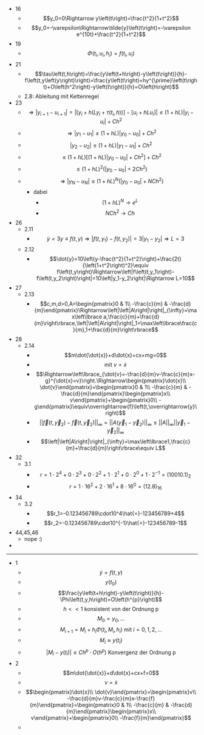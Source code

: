 - 16
	- $$y_0=0\Rightarrow y\left(t\right)=\frac{t^2}{1+t^2}$$
	- $$y_0=-\varepsilon\Rightarrow\tilde{y}\left(t\right)=-\varepsilon e^{10t}+\frac{t^2}{1+t^2}$$
- 19
	- $$\Phi\left(t_{i},u_{i},h_{i}\right)=f\left(t_{i},u_{i}\right)$$
- 21
	- $$\tau\left(t,h\right)=\frac{y\left(t+h\right)-y\left(t\right)}{h}-f\left(t,y\left(y\right)\right)=\frac{y\left(t\right)=hy^{\prime}\left(t\right)+O\left(h^2\right)-y\left(t\right)}{h}=O\left(h\right)$$
	- 2.8: Ableitung mit Kettenregel
- 23
	- $$\Rightarrow\left|y_{i+1}-u_{i+1}\right|=\left|\left\lbrack y_{i}+h\left(Ly_{i}+\tau\left(t_{i},h\right)\right)\right\rbrack-\left\lbrack u_{i}+hLu_{i}\right\rbrack\right|\leq\left(1+hL\right)\left|y_{i}-u_{i}\right|+Ch^2$$
	- $$\Rightarrow\left|y_1-u_1\right|\leq\left(1+hL\right)\left|y_0-u_0\right|+Ch^2$$
	- $$\left|y_2-u_2\right|\leq\left(1+hL\right)\left|y_1-u_1\right|+Ch^2$$
	- $$\leq\left(1+hL\right)\left\lbrack\left(1+hL\right)\left|y_0-u_0\right|+Ch^2\right\rbrack+Ch^2$$
	- $$\leq\left(1+hL\right)^2\left(\left|y_0-u_0\right|+2Ch^2\right)$$
	- $$\Rightarrow\left|y_{N}-u_{N}\right|\leq\left(1+hL\right)^{N}\left(\left|y_0-u_0\right|+NCh^2\right)$$
		- dabei
			- $$\left(1+hL\right)^{N}\rightarrow e^{L}$$
			- $$NCh^2\rightarrow Ch$$
- 26
	- 2.11
		- $$\dot{y}=3y\equiv f\left(t,y\right)\Rightarrow\left|f\left(t,y_1\right)-f\left(t,y_2\right)\right|=3\left|y_1-y_2\right|\Rightarrow L=3$$
	- 2.12
		- $$\dot{y}=10\left(y-\frac{t^2}{1+t^2}\right)+\frac{2t}{\left(1+t^2\right)^2}\equiv f\left(t,y\right)\Rightarrow\left|f\left(t,y_1\right)-f\left(t,y_2\right)\right|=10\left|y_1-y_2\right|\Rightarrow L=10$$
- 27
	- 2.13
		- $$c,m,d>0,A=\begin{pmatrix}0 & 1\\ -\frac{c}{m} & -\frac{d}{m}\end{pmatrix}\Rightarrow\left|\left|A\right|\right|_{\infty}=\max\left\lbrace a,\frac{c}{m}+\frac{d}{m}\right\rbrace,\left|\left|A\right|\right|_1=\max\left\lbrace\frac{c}{m},1+\frac{d}{m}\right\rbrace$$
- 28
	- 2.14
		- $$m\dot{\dot{x}}+d\dot{x}+cx+mg=0$$
		- $$\text{mit }v=\dot{x}$$
		- $$\Rightarrow\left\lbrace_{\dot{v}=-\frac{d}{m}v-\frac{c}{m}x-g}^{\dot{x}=v}\right.\Rightarrow\begin{pmatrix}\dot{x}\\ \dot{v}\end{pmatrix}=\begin{pmatrix}0 & 1\\ -\frac{c}{m} & -\frac{d}{m}\end{pmatrix}\begin{pmatrix}x\\ v\end{pmatrix}+\begin{pmatrix}0\\ -g\end{pmatrix}\equiv\overrightarrow{f}\left(t,\overrightarrow{y}\right)$$
		- $$\left|\left|\overrightarrow{f}\left(t,\overrightarrow{y}_2\right)-\overrightarrow{f}\left(t,\overrightarrow{y}_2\right)\right|\right|_{\infty}=\left|\left|A\left(\overrightarrow{y}_1-\overrightarrow{y}_2\right)\right|\right|_{\infty}\leq\left|\left|A\right|\right|_{\infty}\left|\left|\overrightarrow{y}_1-\overrightarrow{y}_2\right|\right|_{\infty}$$
		- $$\left|\left|A\right|\right|_{\infty}=\max\left\lbrace1,\frac{c}{m}+\frac{d}{m}\right\rbrace\equiv L$$
- 32
	- 3.1
		- $$r=1\cdot2^4+0\cdot2^3+0\cdot2^2+1\cdot2^1+0\cdot2^0+1\cdot2^{-1}=\left(10010.1\right)_2$$
		- $$r=1\cdot16^2+2\cdot16^1+8\cdot16^0=\left(12.8\right)_{16}$$
- 34
	- 3.2
		- $$r_1=-0.123456789\cdot10^4\hat{=}-123456789+4$$
		- $$r_2=-0.123456789\cdot10^{-1}\hat{=}-123456789-1$$
- 44,45,46
	- nope :)
-
- ---
- 1
	- $$\dot{y}=f\left(t,y\right)$$
	- $$y\left(t_0\right)$$
	- $$\frac{y\left(t+h\right)-y\left(t\right)}{h}-\Phi\left(t,y,h\right)=O\left(h^{p}\right)$$
	- $$h<<1\text{ konsistent von der Ordnung p}$$
	- $$M_0=y_0,...$$
	- $$M_{i+1}=M_{i}+h_{i}\Phi\left(t_{i},M_{i},h_{i}\right)\text{ mit }i=0,1,2,...$$
	- $$M_{i}\approx y\left(t_{i}\right)$$
	- $$\left|M_{i}-y\left(t_{i}\right)\right|\leq Ch^{p}\cdot O\left(h^{p}\right)\text{ Konvergenz der Ordnung p}$$
- 2
	- $$m\dot{\dot{x}}+d\dot{x}+cx+f=0$$
	- $$v=\dot{x}$$
	- $$\begin{pmatrix}\dot{x}\\ \dot{v}\end{pmatrix}=\begin{pmatrix}v\\ -\frac{d}{m}v-\frac{c}{m}x-\frac{f}{m}\end{pmatrix}=\begin{pmatrix}0 & 1\\ -\frac{c}{m} & -\frac{d}{m}\end{pmatrix}\begin{pmatrix}x\\ v\end{pmatrix}+\begin{pmatrix}0\\ -\frac{f}{m}\end{pmatrix}$$
	-